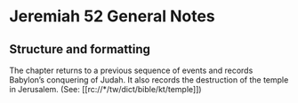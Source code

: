 # Jeremiah 52 General Notes
## Structure and formatting

The chapter returns to a previous sequence of events and records Babylon’s conquering of Judah. It also records the destruction of the temple in Jerusalem. (See: [[rc://*/tw/dict/bible/kt/temple]])